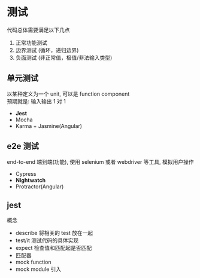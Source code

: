 # 测试

代码总体需要满足以下几点

1. 正常功能测试
2. 边界测试 (循环，递归边界)
3. 负面测试 (非正常值，极值/非法输入类型)

## 单元测试

以某种定义为一个 unit, 可以是 function component  
预期就是: 输入输出 1 对 1

- **Jest**
- Mocha
- Karma + Jasmine(Angular)

## e2e 测试

end-to-end 端到端(功能), 使用 selenium 或者 webdriver 等工具, 模拟用户操作

- Cypress
- **Nightwatch**
- Protractor(Angular)

## jest

概念

- describe 将相关的 test 放在一起
- test/it  测试代码的具体实现
- expect 检查值和匹配起是否匹配
- 匹配器
- mock function
- mock module 引入
